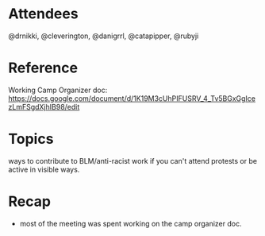 # Attendees
@drnikki, @cleverington, @danigrrl, @catapipper, @rubyji

# Reference
Working Camp Organizer doc:
https://docs.google.com/document/d/1K19M3cUhPIFUSRV_4_Tv5BGxGgIcezLmFSgdXjhIB98/edit

# Topics
ways to contribute to BLM/anti-racist work if you can't attend protests or be active in visible ways.

# Recap
- most of the meeting was spent working on the camp organizer doc.

